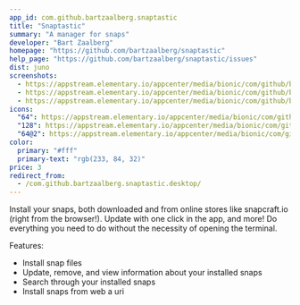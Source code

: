 ```yaml
---
app_id: com.github.bartzaalberg.snaptastic
title: "Snaptastic"
summary: "A manager for snaps"
developer: "Bart Zaalberg"
homepage: "https://github.com/bartzaalberg/snaptastic"
help_page: "https://github.com/bartzaalberg/snaptastic/issues"
dist: juno
screenshots:
  - https://appstream.elementary.io/appcenter/media/bionic/com/github/bartzaalberg.snaptastic/83DB5757468AC5D713B990EEA2DF3212/screenshots/image-1_orig.png
  - https://appstream.elementary.io/appcenter/media/bionic/com/github/bartzaalberg.snaptastic/83DB5757468AC5D713B990EEA2DF3212/screenshots/image-2_orig.png
  - https://appstream.elementary.io/appcenter/media/bionic/com/github/bartzaalberg.snaptastic/83DB5757468AC5D713B990EEA2DF3212/screenshots/image-3_orig.png
icons:
  "64": https://appstream.elementary.io/appcenter/media/bionic/com/github/bartzaalberg.snaptastic/83DB5757468AC5D713B990EEA2DF3212/icons/64x64/com.github.bartzaalberg.snaptastic_com.github.bartzaalberg.snaptastic.png
  "128": https://appstream.elementary.io/appcenter/media/bionic/com/github/bartzaalberg.snaptastic/83DB5757468AC5D713B990EEA2DF3212/icons/128x128/com.github.bartzaalberg.snaptastic_com.github.bartzaalberg.snaptastic.png
  "64@2": https://appstream.elementary.io/appcenter/media/bionic/com/github/bartzaalberg.snaptastic/83DB5757468AC5D713B990EEA2DF3212/icons/64x64@2/com.github.bartzaalberg.snaptastic_com.github.bartzaalberg.snaptastic.png
color:
  primary: "#fff"
  primary-text: "rgb(233, 84, 32)"
price: 3
redirect_from:
  - /com.github.bartzaalberg.snaptastic.desktop/
---
```


<p>Install your snaps, both downloaded and from online stores like snapcraft.io (right from the browser!). Update with one click in the app, and more! Do everything you need to do without the necessity of opening the terminal.</p>
<p>Features:</p>
<ul>
  <li>Install snap files</li>
  <li>Update, remove, and view information about your installed snaps</li>
  <li>Search through your installed snaps</li>
  <li>Install snaps from web a uri</li>
</ul>